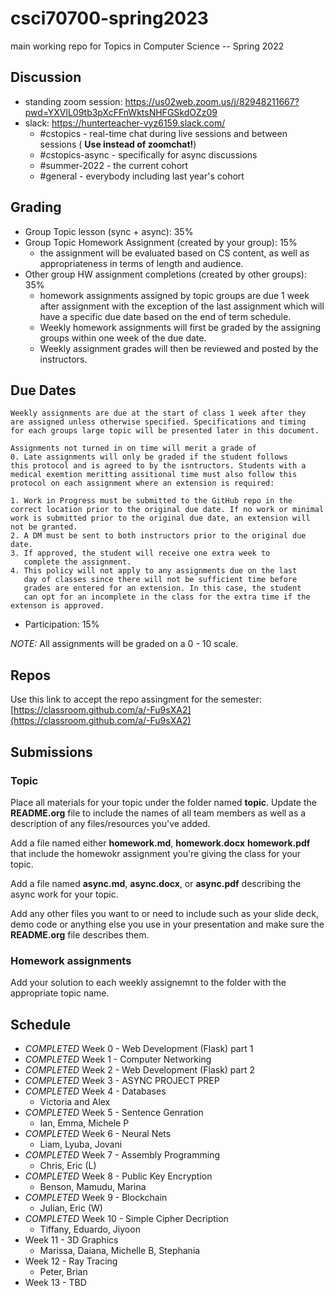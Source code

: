 # csci70700-spring2023

main working repo for Topics in  Computer Science -- Spring 2022

## Discussion
- standing zoom session: https://us02web.zoom.us/j/82948211667?pwd=YXVlL09tb3pXcFFnWktsNHFGSkdOZz09
- slack: https://hunterteacher-vyz6159.slack.com/
  - #cstopics - real-time chat during live sessions and between sessions ( __Use instead of zoomchat!__)
  - #cstopics-async - specifically for async discussions
  - #summer-2022 - the current cohort
  - #general - everybody including last year's cohort

## Grading
- Group Topic lesson (sync + async): 35%
- Group Topic Homework Assignment (created by your group): 15%
  - the assignment will be evaluated based on CS content, as well as
    appropriateness in terms of length and audience.
- Other group HW assignment completions (created by other groups): 35%
  - homework assignments assigned by topic groups are due 1 week after
    assignment with the exception of the last assignment which will
    have a specific due date based on the end of term schedule.
  - Weekly homework assignments will first be graded by the assigning
    groups within one week of the due date.
  - Weekly assignment grades will then be reviewed and posted by the
    instructors.

## Due Dates
	Weekly assignments are due at the start of class 1 week after they
    are assigned unless otherwise specified. Specifications and timing
    for each groups large topic will be presented later in this document.
	
	Assignments not turned in on time will merit a grade of
    0. Late assignments will only be graded if the student follows
    this protocol and is agreed to by the isntructors. Students with a
    medical exemtion meritting assitional time must also follow this
    protocol on each assignment where an extension is required:
	
	1. Work in Progress must be submitted to the GitHub repo in the correct location prior to the original due date. If no work or minimal work is submitted prior to the original due date, an extension will not be granted.
	2. A DM must be sent to both instructors prior to the original due date.
	3. If approved, the student will receive one extra week to
       complete the assignment.
    4. This policy will not apply to any assignments due on the last
       day of classes since there will not be sufficient time before
       grades are entered for an extension. In this case, the student
       can opt for an incomplete in the class for the extra time if the extenson is approved.
	

- Participation: 15%

*NOTE:* All assignments will be graded on a 0 - 10 scale.

## Repos

Use this link to accept the repo assingment for the semester: [https://classroom.github.com/a/-Fu9sXA2](https://classroom.github.com/a/-Fu9sXA2)


## Submissions

### Topic

Place all materials for your topic under the folder named
**topic**. Update the **README.org** file to include the names of all team
members as well as a description of any files/resources you've added.

Add a file named either **homework.md**, **homework.docx**
**homework.pdf** that include the homewokr assignment you're giving the
class for your topic.

Add a file named **async.md**, **async.docx**, or **async.pdf** describing the async work for your topic.

Add any other files you want to or need to include such as your slide deck, demo code or anything else you use in your presentation and make sure the **README.org** file describes them.

### Homework assignments

Add your solution to each weekly assignemnt to the folder with the appropriate topic name.

## Schedule

- *COMPLETED* Week 0 - Web Development (Flask) part 1
- *COMPLETED* Week 1 - Computer Networking
- *COMPLETED* Week 2 - Web Development (Flask) part 2
- *COMPLETED* Week 3 - ASYNC PROJECT PREP
- *COMPLETED* Week 4 - Databases
  - Victoria and Alex
- *COMPLETED* Week 5 - Sentence Genration
  - Ian, Emma, Michele P
- *COMPLETED* Week 6 - Neural Nets
  - Liam, Lyuba, Jovani
- *COMPLETED* Week 7 - Assembly Programming
  - Chris, Eric (L)
- *COMPLETED* Week 8 - Public Key Encryption
  - Benson, Mamudu, Marina
- *COMPLETED* Week 9 - Blockchain 
  - Julian, Eric (W)
- *COMPLETED* Week 10 - Simple Cipher Decription
  - Tiffany, Eduardo, Jiyoon
- Week 11 - 3D Graphics
  - Marissa, Daiana, Michelle B, Stephania
- Week 12 - Ray Tracing 
  - Peter, Brian
- Week 13 - TBD
  
